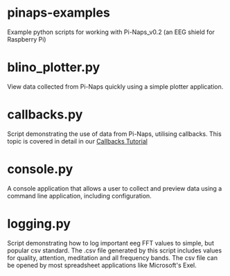 # pinaps-examples
Example python scripts for working with Pi-Naps_v0.2 (an EEG shield for Raspberry Pi)

# blino_plotter.py

View data collected from Pi-Naps quickly using a simple plotter application.

# callbacks.py
Script demonstrating the use of data from Pi-Naps, utilising callbacks. This topic is covered in detail in our [Callbacks Tutorial](https://www.blino.io/learn-pinaps-callbacks)

# console.py

A console application that allows a user to collect and preview data using a command line application, including configuration.

# logging.py

Script demonstrating how to log important eeg FFT values to simple, but popular csv standard. The .csv file generated by this script includes values for quality, attention, meditation and all frequency bands. The csv file can be opened by most spreadsheet applications like Microsoft's Exel.
